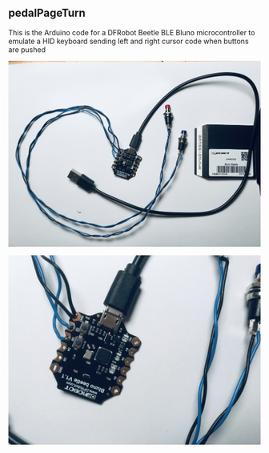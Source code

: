 ## pedalPageTurn ##

This is the Arduino code for a DFRobot Beetle BLE Bluno microcontroller to emulate a HID keyboard sending left and right cursor code when buttons are pushed

![Schema 1](overall.jpg)

![Schema 2](details.jpg)